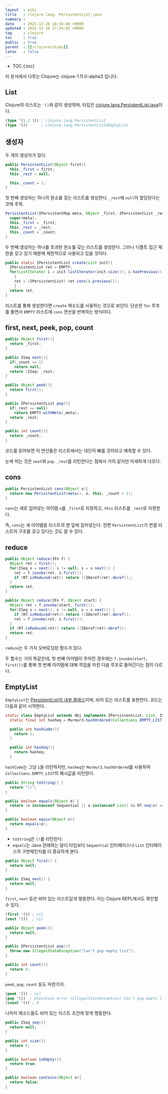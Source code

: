 ```yaml
---
layout  : wiki
title   : clojure.lang. PersistentList.java
summary : 
date    : 2021-12-26 16:34:40 +0900
updated : 2021-12-26 17:34:02 +0900
tag     : clojure
toc     : true
public  : true
parent  : [[/clojure/study]]
latex   : false
---
```

* TOC
{:toc}

이 문서에서 다루는 Clojure는 clojure-1.11.0-alpha3 입니다.

## List

Clojure의 리스트는 `'()`와 같이 생성하며, 타입은 [clojure.lang.PersistentList.java]( https://github.com/clojure/clojure/blob/clojure-1.11.0-alpha3/src/jvm/clojure/lang/PersistentList.java )이다.

```clojure
(type '(1 2 3)) ; clojure.lang.PersistentList
(type '())      ; clojure.lang.PersistentList$EmptyList
```

## 생성자

두 개의 생성자가 있다.

```java
public PersistentList(Object first){
  this._first = first;
  this._rest = null;

  this._count = 1;
}
```

첫 번째 생성자는 하나의 원소를 갖는 리스트를 생성한다. `_rest`에 `null`이 할당된다는 것에 주목.

```java
PersistentList(IPersistentMap meta, Object _first, IPersistentList _rest, int _count){
  super(meta);
  this._first = _first;
  this._rest = _rest;
  this._count = _count;
}
```

두 번째 생성자는 하나를 초과한 원소를 갖는 리스트를 생성한다. 그러나 디폴트 접근 제한을 갖고 있기 때문에 제한적으로 사용되고 있을 것이다.

```java
public static IPersistentList create(List init){
  IPersistentList ret = EMPTY;
  for(ListIterator i = init.listIterator(init.size()); i.hasPrevious();)
    {
    ret = (IPersistentList) ret.cons(i.previous());
    }
  return ret;
}
```

리스트를 통해 생성한다면 `create` 메소드를 사용하는 것으로 보인다.
단순한 `for` 루프를 돌면서 `EMPTY` 리스트에 `cons` 연산을 반복하는 방식이다.

## first, next, peek, pop, count

```java
public Object first(){
  return _first;
}

public ISeq next(){
  if(_count == 1)
    return null;
  return (ISeq) _rest;
}

public Object peek(){
  return first();
}

public IPersistentList pop(){
  if(_rest == null)
    return EMPTY.withMeta(_meta);
  return _rest;
}

public int count(){
  return _count;
}
```

코드를 읽어보면 이 연산들은 리스트에서는 대단히 빠를 것이라고 예측할 수 있다.

눈에 띄는 것은 `next`와 `pop`. `_rest`를 리턴한다는 점에서 거의 같지만 미세하게 다르다.


## cons

```java
public PersistentList cons(Object o){
  return new PersistentList(meta(), o, this, _count + 1);
}
```

`cons`는 새로 집어넣는 아이템 `o`를 `_first`로 지정하고, `this` 리스트를 `_rest`로 지정한다.

즉, `cons`는 새 아이템을 리스트의 맨 앞에 집어넣는다. 한편 `PersistentList`가 연결 리스트의 구조를 갖고 있다는 것도 알 수 있다.

## reduce

```java
public Object reduce(IFn f) {
  Object ret = first();
  for(ISeq s = next(); s != null; s = s.next()) {
    ret = f.invoke(ret, s.first());
    if (RT.isReduced(ret)) return ((IDeref)ret).deref();;
  }
  return ret;
}

public Object reduce(IFn f, Object start) {
  Object ret = f.invoke(start, first());
  for(ISeq s = next(); s != null; s = s.next()) {
    if (RT.isReduced(ret)) return ((IDeref)ret).deref();
    ret = f.invoke(ret, s.first());
  }
  if (RT.isReduced(ret)) return ((IDeref)ret).deref();
  return ret;
}
```

`reduce`는 두 가지 오버로딩된 함수가 있다.

두 함수는 거의 똑같은데, 첫 번째 아이템이 주어진 경우에는 `f.invoke(start, first())`를 통해 첫 번째 아이템에 대해 작업을 마친 다음 루프로 들어간다는 점이 다르다.



## EmptyList

`EmptyList`는 [PersistentList의 내부 클래스]( https://github.com/clojure/clojure/blob/clojure-1.11.0-alpha3/src/jvm/clojure/lang/PersistentList.java#L151 )이며, 비어 있는 리스트를 표현한다. 코드는 다음과 같이 시작한다.

```java
static class EmptyList extends Obj implements IPersistentList, List, ISeq, Counted, IHashEq {
  static final int hasheq = Murmur3.hashOrdered(Collections.EMPTY_LIST);

  public int hashCode(){
    return 1;
  }

  public int hasheq(){
    return hasheq;
  }
```

`hashCode`는 그냥 `1`을 리턴하지만, `hasheq`는 `Murmur3.hashOrdered`를 사용하여 `Collections.EMPTY_LIST`의 해시값을 리턴한다.

```java
public String toString() {
  return "()";
}

public boolean equals(Object o) {
  return (o instanceof Sequential || o instanceof List) && RT.seq(o) == null;
}

public boolean equiv(Object o){
  return equals(o);
}
```

- `toString`은 `()`를 리턴한다.
- `equals`는 Java 관례와는 달리 타입보다 `Sequential` 인터페이스나 `List` 인터페이스의 구현체인지를 더 중요하게 본다.

```java
public Object first() {
  return null;
}

public ISeq next() {
  return null;
}
```

`first`, `next` 등은 비어 있는 리스트답게 행동한다. 이는 Clojure REPL에서도 확인할 수 있다.

```clojure
(first '()) ; nil
(next '())  ; nil
```

```java
public Object peek(){
  return null;
}

public IPersistentList pop(){
  throw new IllegalStateException("Can't pop empty list");
}

public int count(){
  return 0;
}
```

`peek`, `pop`, `count` 등도 마찬가지.

```clojure
(peek '()) ; nil
(pop '())  ; Execution error (IllegalStateException) Can't pop empty list
(count '()) ; 0
```

나머지 메소드들도 비어 있는 리스트 조건에 맞게 행동한다.

```java
public ISeq seq(){
  return null;
}

public int size(){
  return 0;
}

public boolean isEmpty(){
  return true;
}

public boolean contains(Object o){
  return false;
}
```


